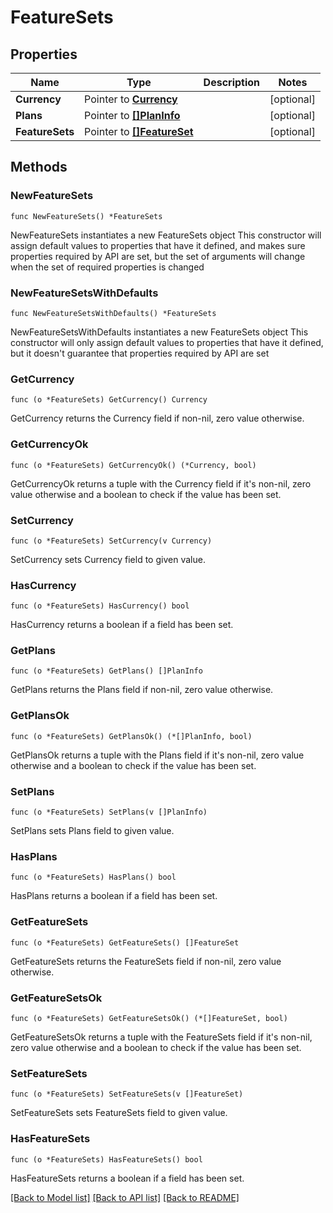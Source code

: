 # FeatureSets

## Properties

Name | Type | Description | Notes
------------ | ------------- | ------------- | -------------
**Currency** | Pointer to [**Currency**](Currency.md) |  | [optional] 
**Plans** | Pointer to [**[]PlanInfo**](PlanInfo.md) |  | [optional] 
**FeatureSets** | Pointer to [**[]FeatureSet**](FeatureSet.md) |  | [optional] 

## Methods

### NewFeatureSets

`func NewFeatureSets() *FeatureSets`

NewFeatureSets instantiates a new FeatureSets object
This constructor will assign default values to properties that have it defined,
and makes sure properties required by API are set, but the set of arguments
will change when the set of required properties is changed

### NewFeatureSetsWithDefaults

`func NewFeatureSetsWithDefaults() *FeatureSets`

NewFeatureSetsWithDefaults instantiates a new FeatureSets object
This constructor will only assign default values to properties that have it defined,
but it doesn't guarantee that properties required by API are set

### GetCurrency

`func (o *FeatureSets) GetCurrency() Currency`

GetCurrency returns the Currency field if non-nil, zero value otherwise.

### GetCurrencyOk

`func (o *FeatureSets) GetCurrencyOk() (*Currency, bool)`

GetCurrencyOk returns a tuple with the Currency field if it's non-nil, zero value otherwise
and a boolean to check if the value has been set.

### SetCurrency

`func (o *FeatureSets) SetCurrency(v Currency)`

SetCurrency sets Currency field to given value.

### HasCurrency

`func (o *FeatureSets) HasCurrency() bool`

HasCurrency returns a boolean if a field has been set.

### GetPlans

`func (o *FeatureSets) GetPlans() []PlanInfo`

GetPlans returns the Plans field if non-nil, zero value otherwise.

### GetPlansOk

`func (o *FeatureSets) GetPlansOk() (*[]PlanInfo, bool)`

GetPlansOk returns a tuple with the Plans field if it's non-nil, zero value otherwise
and a boolean to check if the value has been set.

### SetPlans

`func (o *FeatureSets) SetPlans(v []PlanInfo)`

SetPlans sets Plans field to given value.

### HasPlans

`func (o *FeatureSets) HasPlans() bool`

HasPlans returns a boolean if a field has been set.

### GetFeatureSets

`func (o *FeatureSets) GetFeatureSets() []FeatureSet`

GetFeatureSets returns the FeatureSets field if non-nil, zero value otherwise.

### GetFeatureSetsOk

`func (o *FeatureSets) GetFeatureSetsOk() (*[]FeatureSet, bool)`

GetFeatureSetsOk returns a tuple with the FeatureSets field if it's non-nil, zero value otherwise
and a boolean to check if the value has been set.

### SetFeatureSets

`func (o *FeatureSets) SetFeatureSets(v []FeatureSet)`

SetFeatureSets sets FeatureSets field to given value.

### HasFeatureSets

`func (o *FeatureSets) HasFeatureSets() bool`

HasFeatureSets returns a boolean if a field has been set.


[[Back to Model list]](../README.md#documentation-for-models) [[Back to API list]](../README.md#documentation-for-api-endpoints) [[Back to README]](../README.md)


